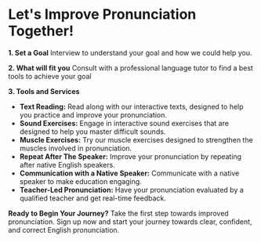 # Let's Improve Pronunciation Together!

**1. Set a Goal**
Interview to understand your goal and how we could help you.

**2. What will fit you**
Consult with a professional language tutor to find a best tools to achieve your goal 

**3. Tools and Services**

- **Text Reading:** Read along with our interactive texts, designed to help you practice and improve your pronunciation.
- **Sound Exercises:** Engage in interactive sound exercises that are designed to help you master difficult sounds.
- **Muscle Exercises:** Try our muscle exercises designed to strengthen the muscles involved in pronunciation.
- **Repeat After The Speaker:** Improve your pronunciation by repeating after native English speakers.
- **Communication with a Native Speaker:** Communicate with a native speaker to make education engaging.
- **Teacher-Led Pronunciation:** Have your pronunciation evaluated by a qualified teacher and get real-time feedback.

**Ready to Begin Your Journey?**
Take the first step towards improved pronunciation. Sign up now and start your journey towards clear, confident, and correct English pronunciation.
